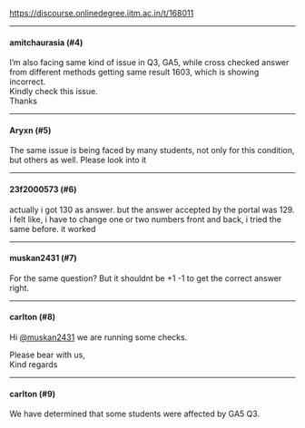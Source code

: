 https://discourse.onlinedegree.iitm.ac.in/t/168011

</p><hr>

<h4>amitchaurasia (#4)</h4>
<p>I’m also facing same kind of issue in Q3, GA5, while cross checked answer from different methods getting same result 1603, which is showing incorrect.<br/>
Kindly check this issue.<br/>
Thanks</p><hr>

<h4>Aryxn (#5)</h4>
<p>The same issue is being faced by many students, not only for this condition, but others as well. Please look into it</p><hr>

<h4>23f2000573 (#6)</h4>
<p>actually i got 130 as answer. but the answer accepted by the portal was 129. i felt like, i have to change one or two numbers front and back, i tried the same before. it worked </p><hr>

<h4>muskan2431 (#7)</h4>
<p>For the same question? But it shouldnt be +1 -1 to get the correct answer right.</p><hr>

<h4>carlton (#8)</h4>
<p>Hi <a class="mention" href="/u/muskan2431">@muskan2431</a> we are running some checks.</p>
<p>Please bear with us,<br/>
Kind regards</p><hr>

<h4>carlton (#9)</h4>
<p>We have determined that some students were affected by GA5 Q3.